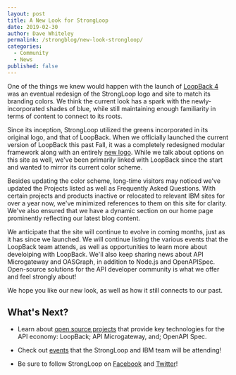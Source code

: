 ```yaml
---
layout: post
title: A New Look for StrongLoop
date: 2019-02-30
author: Dave Whiteley
permalink: /strongblog/new-look-strongloop/
categories:
  - Community
  - News
published: false
---
```


One of the things we knew would happen with the launch of [LoopBack 4](http://v4.loopback.io/) was an eventual redesign of the StrongLoop logo and site to match its branding colors.  We think the current look has a spark with the newly-incorporated shades of blue, while still maintaining enough familiarity in terms of content to connect to its roots. 


<!--more-->
<show original strongloop logo and loopback logo>

Since its inception, StrongLoop utilized the greens incorporated in its original logo, and that of LoopBack. When we officially launched the current version of LoopBack this past Fall, it was a completely redesigned modular framework along with an entirely [new logo](https://strongloop.com/strongblog/thanks-loopback-4-logo/). While we talk about options on this site as well, we've been primarily linked with LoopBack since the start and wanted to mirror its current color scheme.

Besides updating the color scheme, long-time visitors may noticed we've updated the Projects listed as well as Frequently Asked Questions. With certain projects and products inactive or relocated to relevant IBM sites for over a year now, we've minimized references to them on this site for clarity. We've also ensured that we have a dynamic section on our home page prominently reflecting our latest blog content.

We anticipate that the site will continue to evolve in coming months, just as it has since we launched. We will continue listing the various events that the LoopBack team attends, as well as opportunities to learn more about develoiping with LoopBack. We'll also keep sharing news about API Microgateway and OASGraph, in addition to Node.js and OpenAPISpec. Open-source solutions for the API developer community is what we offer and feel strongly about!

We hope you like our new look, as well as how it still connects to our past.


## What's Next?

* Learn about [open source projects](https://strongloop.com/projects/) that provide key technologies for the API economy: LoopBack; API Microgateway, and; OpenAPI Spec. 

* Check out [events](https://strongloop.com/events/) that the StrongLoop and IBM team will be attending!

* Be sure to follow StrongLoop on [Facebook](https://www.facebook.com/strongloop/) and [Twitter](https://twitter.com/StrongLoop)!
